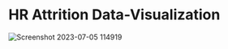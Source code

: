 # HR Attrition Data-Visualization
![Screenshot 2023-07-05 114919](https://github.com/TarunYadav19/Data-Visualization/assets/137219527/dafd90c0-31a9-461a-9993-dfc26614f0f6)
